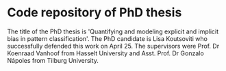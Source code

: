 # Code repository of PhD thesis

The title of the PhD thesis is 'Quantifying and modeling explicit and implicit bias in pattern classification'. The PhD candidate is Lisa Koutsoviti who successfully defended this work on April 25. The supervisors were Prof. Dr Koenraad Vanhoof from Hasselt University and Asst. Prof. Dr Gonzalo Nápoles from Tilburg University.

